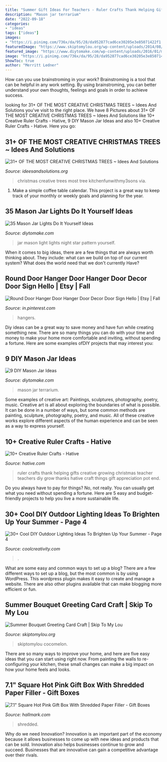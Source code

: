 ```yaml
---
title: "Summer Gift Ideas For Teachers - Ruler Crafts Thank Helping Gifts Creative Growing Christmas Teacher Teachers Diy Grow Thanks Hative Craft Things Gift Appreciation Pot End"
description: "Mason jar terrarium"
date: "2022-09-18"
categories:
- "ideas"
tags: ["ideas"]
images:
- "https://i.pinimg.com/736x/da/95/28/da952877cad6ce30205e3e85071422f1.jpg"
featuredImage: "https://www.skiptomylou.org/wp-content/uploads/2014/08/Kids-birthday-card-craft-ideas-1.jpg"
featured_image: "https://www.diytomake.com/wp-content/uploads/2016/01/mason-jar-terrarium-vertical.jpg"
image: "https://i.pinimg.com/736x/da/95/28/da952877cad6ce30205e3e85071422f1.jpg"
ShowToc: true
author: "Merritt Ledner"
---
```



How can you use brainstroming in your work?
Brainstroming is a tool that can be helpful in any work setting. By using brainstroming, you can better understand your own thoughts, feelings and goals in order to achieve success.

	

		
looking for 31+ OF THE MOST CREATIVE CHRISTMAS TREES ~ Idees And Solutions you've visit to the right place. We have 8 Pictures about 31+ OF THE MOST CREATIVE CHRISTMAS TREES ~ Idees And Solutions like 10+ Creative Ruler Crafts - Hative, 9 DIY Mason Jar Ideas and also 10+ Creative Ruler Crafts - Hative. Here you go:
		
    
## 31+ OF THE MOST CREATIVE CHRISTMAS TREES ~ Idees And Solutions

<img loading=lazy src="https://2.bp.blogspot.com/-KGXiyVzlZl0/WB8EUUdwuKI/AAAAAAAAIII/WvUpj90Ii_g_p5jQjSXbJmek_PIUPmHmwCLcB/s1600/the-most-creative-christmas-trees-holiday-tree-7-680x878.jpg" onerror="this.onerror=null;this.src='https://tse3.mm.bing.net/th?id=OIP.pybxKAc8Q0nAopHIEI0RrwHaJk&amp;pid=15.1';" alt="31+ OF THE MOST CREATIVE CHRISTMAS TREES ~ Idees And Solutions">

_Source: ideesandsolutions.org_

>christmas creative trees most tree kitchenfunwithmy3sons via. 

	

1. Make a simple coffee table calendar. This project is a great way to keep track of your monthly or weekly goals and planning for the year.

    
## 35 Mason Jar Lights Do It Yourself Ideas

<img loading=lazy src="https://www.diytomake.com/wp-content/uploads/2016/11/Night-Light-Star-Mason-Jar.jpg" onerror="this.onerror=null;this.src='https://tse3.mm.bing.net/th?id=OIP.l-YC_cGYG_f7X-HVC5kJrAHaLI&amp;pid=15.1';" alt="35 Mason Jar Lights Do It Yourself Ideas">

_Source: diytomake.com_

>jar mason light lights night star pattern yourself. 

	

When it comes to big ideas, there are a few things that are always worth thinking about. They include: what can we build on top of our current system? What does the world need that we don't currently Have?

    
## Round Door Hanger Door Hanger Door Decor Door Sign Hello | Etsy | Fall

<img loading=lazy src="https://i.pinimg.com/736x/da/95/28/da952877cad6ce30205e3e85071422f1.jpg" onerror="this.onerror=null;this.src='https://tse4.mm.bing.net/th?id=OIP.W9yZXOD_jmzB63JpLlL6LQHaJ3&amp;pid=15.1';" alt="Round Door Hanger Door Hanger Door Decor Door Sign Hello | Etsy | Fall">

_Source: in.pinterest.com_

>hangers. 

	

Diy ideas can be a great way to save money and have fun while creating something new. There are so many things you can do with your time and money to make your home more comfortable and inviting, without spending a fortune. Here are some examples ofDIY projects that may interest you: 

    
## 9 DIY Mason Jar Ideas

<img loading=lazy src="https://www.diytomake.com/wp-content/uploads/2016/01/mason-jar-terrarium-vertical.jpg" onerror="this.onerror=null;this.src='https://tse3.mm.bing.net/th?id=OIP.iQLP1RxVe3zxjcqnCjT0_wHaKX&amp;pid=15.1';" alt="9 DIY Mason Jar Ideas">

_Source: diytomake.com_

>mason jar terrarium. 

	

Some examples of creative art: Paintings, sculptures, photography, poetry, music.
Creative art is all about exploring the boundaries of what is possible. It can be done in a number of ways, but some common methods are painting, sculpture, photography, poetry, and music. All of these creative works explore different aspects of the human experience and can be seen as a way to express yourself.

    
## 10+ Creative Ruler Crafts - Hative

<img loading=lazy src="http://hative.com/wp-content/uploads/2014/11/ruler-crafts/3-thank-you-for-helping-me-growing.jpg" onerror="this.onerror=null;this.src='https://tse1.mm.bing.net/th?id=OIP.7iB7KpekDrrpHw3-Ax2wWwHaLG&amp;pid=15.1';" alt="10+ Creative Ruler Crafts - Hative">

_Source: hative.com_

>ruler crafts thank helping gifts creative growing christmas teacher teachers diy grow thanks hative craft things gift appreciation pot end. 

	

Do you always have to pay for things? No, not really. You can usually get what you need without spending a fortune. Here are 5 easy and budget-friendly projects to help you live a more sustainable life.

    
## 30+ Cool DIY Outdoor Lighting Ideas To Brighten Up Your Summer - Page 4

<img loading=lazy src="https://coolcreativity.com/wp-content/uploads/2016/07/Succulent-Fountain-Lights.jpg" onerror="this.onerror=null;this.src='https://tse3.mm.bing.net/th?id=OIP.mjHLi4mvGUx7ZCN2pfKg0gHaLH&amp;pid=15.1';" alt="30+ Cool DIY Outdoor Lighting Ideas To Brighten Up Your Summer - Page 4">

_Source: coolcreativity.com_

>. 

	

What are some easy and common ways to set up a blog?
There are a few different ways to set up a blog, but the most common is by using WordPress. This wordpress plugin makes it easy to create and manage a website. There are also other plugins available that can make blogging more efficient or fun.

    
## Summer Bouquet Greeting Card Craft | Skip To My Lou

<img loading=lazy src="https://www.skiptomylou.org/wp-content/uploads/2014/08/Kids-birthday-card-craft-ideas-1.jpg" onerror="this.onerror=null;this.src='https://tse2.mm.bing.net/th?id=OIP.8zra5fBs8qwBDKjpht9NUQHaJ5&amp;pid=15.1';" alt="Summer Bouquet Greeting Card Craft | Skip To My Lou">

_Source: skiptomylou.org_

>skiptomylou cocomelon. 

	

There are so many ways to improve your home, and here are five easy ideas that you can start using right now. From painting the walls to re-configuring your kitchen, these small changes can make a big impact on how your home feels and looks.

    
## 7.1&quot; Square Hot Pink Gift Box With Shredded Paper Filler - Gift Boxes

<img loading=lazy src="https://www.hallmark.com/dw/image/v2/AALB_PRD/on/demandware.static/-/Sites-hallmark-master/default/dwc73213d2/images/finished-goods/products/5EBC1819/Large-Square-Hot-Pink-Gift-Box-With-Paper-Shred_5EBC1819_02.jpg?sw=1920" onerror="this.onerror=null;this.src='https://tse2.mm.bing.net/th?id=OIP.QhY9Zr8LuQh2FcahDvULOQHaHa&amp;pid=15.1';" alt="7.1&quot; Square Hot Pink Gift Box With Shredded Paper Filler - Gift Boxes">

_Source: hallmark.com_

>shredded. 

	

Why do we need Innovation?
Innovation is an important part of the economy because it allows businesses to come up with new ideas and products that can be sold. Innovation also helps businesses continue to grow and succeed. Businesses that are innovative can gain a competitive advantage over their rivals.

